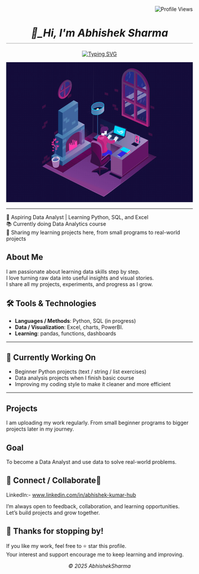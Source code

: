 <!-- Profile views top-right -->
<p align="right">
	 <img src="https://komarev.com/ghpvc/?username=abhisharma-hub&label=Profile%20views&color=0e75b6&style=flat" alt="Profile Views" />
</p>

<!-- Header -->
<h1 align="center" style="border-bottom: 2px solid #ccc; padding-bottom: 10px;">
  <i>👋_Hi, I'm Abhishek Sharma </i>
</h1>

<!-- Matrix-style animated intro -->
<div align="center">
  <a href="https://git.io/typing-svg">
    <img src="https://readme-typing-svg.herokuapp.com?size=28&color=00FF00&center=true&vCenter=true&width=650&lines=I+love+to+play+with+data+📊💻📈;Aspiring+Data+Analyst+🚀;Learning+Python+•+SQL+•+Excel+🔧" alt="Typing SVG" />
  </a>
</div>



</p>
<p align="center">
  <img src="https://raw.githubusercontent.com/abhisharma-hub/abhisharma-hub/main/work.gif" alt="work" width="700"/>
</p>



---


🎯 Aspiring Data Analyst | Learning Python, SQL, and Excel  
📚 Currently doing Data Analytics course  
🚀 Sharing my learning projects here, from small programs to real-world projects  

## About Me
I am passionate about learning data skills step by step.    
I love turning raw data into useful insights and visual stories.   
I share all my projects, experiments, and progress as I grow.

## 🛠 Tools & Technologies  
- **Languages / Methods**: Python, SQL (in progress)  
- **Data / Visualization**: Excel, charts, PowerBI.  
- **Learning**: pandas, functions, dashboards  

---

## 🚧 Currently Working On  
- Beginner Python projects (text / string / list exercises)  
- Data analysis projects when I finish basic course  
- Improving my coding style to make it cleaner and more efficient  

---

## Projects
I am uploading my work regularly. From small beginner programs to bigger projects later in my journey.

## Goal
To become a Data Analyst and use data to solve real-world problems.  

## 🔗 Connect / Collaborate🤝
LinkedIn:- www.linkedin.com/in/abhishek-kumar-hub

I’m always open to feedback, collaboration, and learning opportunities.  
Let’s build projects and grow together.


## 🙏 Thanks for stopping by!
If you like my work, feel free to ⭐ star this profile.<br>
Your interest and support encourage me to keep learning and improving.
			
					
					
					
<p align="center"><em>© 2025 AbhishekSharma</em></p>

